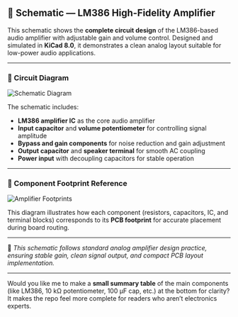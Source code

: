 ## 📘 Schematic — LM386 High-Fidelity Amplifier

This schematic shows the **complete circuit design** of the LM386-based audio amplifier with adjustable gain and volume control.
Designed and simulated in **KiCad 8.0**, it demonstrates a clean analog layout suitable for low-power audio applications.

---

### 🔹 Circuit Diagram

![Schematic Diagram](/images/schematic_pcb.jpg)

The schematic includes:

* **LM386 amplifier IC** as the core audio amplifier
* **Input capacitor** and **volume potentiometer** for controlling signal amplitude
* **Bypass and gain components** for noise reduction and gain adjustment
* **Output capacitor** and **speaker terminal** for smooth AC coupling
* **Power input** with decoupling capacitors for stable operation

---

### 🔹 Component Footprint Reference

![Amplifier Footprints](/images/amplifier_footprint.jpg)

This diagram illustrates how each component (resistors, capacitors, IC, and terminal blocks) corresponds to its **PCB footprint** for accurate placement during board routing.

---

🧠 *This schematic follows standard analog amplifier design practice, ensuring stable gain, clean signal output, and compact PCB layout implementation.*

---

Would you like me to make a **small summary table** of the main components (like LM386, 10 kΩ potentiometer, 100 µF cap, etc.) at the bottom for clarity? It makes the repo feel more complete for readers who aren’t electronics experts.
